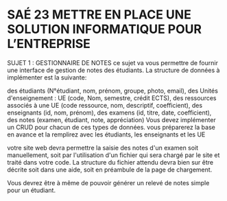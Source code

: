 # SAÉ 23 METTRE EN PLACE UNE SOLUTION INFORMATIQUE POUR L’ENTREPRISE

SUJET 1 : GESTIONNAIRE DE NOTES
ce sujet va vous permettre de fournir une interface de gestion de notes des étudiants. La structure de données à implémenter est la suivante:

des étudiants (N°étudiant, nom, prénom, groupe, photo, email),
des Unités d'enseignement : UE (code, Nom, semestre, crédit ECTS),
des ressources associés à une UE (code ressource, nom, descriptif, coefficient),
des enseignants  (id, nom, prénom),
des examens (id, titre, date, coefficient),
des notes (examen, étudiant, note, appréciation)
Vous devez implémenter un CRUD pour chacun de ces types de données. vous préparerez la base en avance et la remplirez avec les étudiants, les enseignants et les UE

votre site web devra permettre la saisie des notes d'un examen soit manuellement, soit par l'utilisation d'un fichier qui sera chargé par le site et traité dans votre code. La structure du fichier attendu devra bien sur être décrite soit dans une aide, soit en préambule de la page de chargement.

Vous devrez être à même de pouvoir générer un relevé de notes simple pour un étudiant.  

